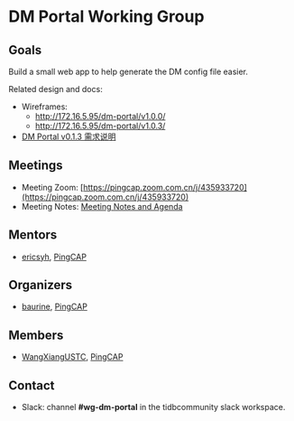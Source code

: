 # DM Portal Working Group

## Goals

Build a small web app to help generate the DM config file easier.

Related design and docs:

* Wireframes:
  * http://172.16.5.95/dm-portal/v1.0.0/
  * http://172.16.5.95/dm-portal/v1.0.3/
* [DM Portal v0.1.3 需求说明](https://drive.google.com/a/pingcap.com/open?id=1ohUx_izFTZUiBqdmNuLmrdSnr-2xSC8r6_irSY6yHpo)

## Meetings

* Meeting Zoom: [https://pingcap.zoom.com.cn/j/435933720](https://pingcap.zoom.com.cn/j/435933720)
* Meeting Notes: [Meeting Notes and Agenda](https://docs.google.com/document/d/1znXndfrShY1RrFUoJ8JoDddOTSoY7Dt_-Za8FR6ezrM)

## Mentors

* [ericsyh](https://github.com/ericsyh), [PingCAP](https://github.com/pingcap)

## Organizers

* [baurine](https://github.com/baurine), [PingCAP](https://github.com/pingcap)

## Members

* [WangXiangUSTC](https://github.com/WangXiangUSTC), [PingCAP](https://github.com/pingcap)

## Contact

* Slack: channel **#wg-dm-portal** in the tidbcommunity slack workspace.
